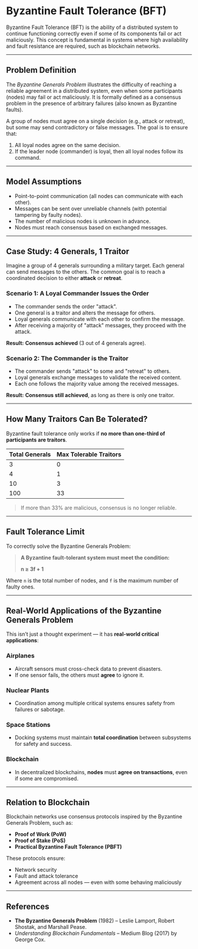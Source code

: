 # **Byzantine Fault Tolerance (BFT)**

Byzantine Fault Tolerance (BFT) is the ability of a distributed system to continue functioning correctly even if some of its components fail or act maliciously. This concept is fundamental in systems where high availability and fault resistance are required, such as blockchain networks.

---

## **Problem Definition**

The *Byzantine Generals Problem* illustrates the difficulty of reaching a reliable agreement in a distributed system, even when some participants (nodes) may fail or act maliciously. It is formally defined as a consensus problem in the presence of arbitrary failures (also known as Byzantine faults).

A group of nodes must agree on a single decision (e.g., attack or retreat), but some may send contradictory or false messages. The goal is to ensure that:

1. All loyal nodes agree on the same decision.  
2. If the leader node (commander) is loyal, then all loyal nodes follow its command.

---

## **Model Assumptions**

- Point-to-point communication (all nodes can communicate with each other).  
- Messages can be sent over unreliable channels (with potential tampering by faulty nodes).  
- The number of malicious nodes is unknown in advance.  
- Nodes must reach consensus based on exchanged messages.

---

## **Case Study: 4 Generals, 1 Traitor**

Imagine a group of 4 generals surrounding a military target. Each general can send messages to the others. The common goal is to reach a coordinated decision to either **attack** or **retreat**.

###  Scenario 1: A Loyal Commander Issues the Order

- The commander sends the order "attack".  
- One general is a traitor and alters the message for others.  
- Loyal generals communicate with each other to confirm the message.  
- After receiving a majority of "attack" messages, they proceed with the attack.

**Result:**  **Consensus achieved** (3 out of 4 generals agree).

###  Scenario 2: The Commander is the Traitor

- The commander sends "attack" to some and "retreat" to others.  
- Loyal generals exchange messages to validate the received content.  
- Each one follows the majority value among the received messages.

**Result:**  **Consensus still achieved**, as long as there is only one traitor.

---

## **How Many Traitors Can Be Tolerated?**

Byzantine fault tolerance only works if **no more than one-third of participants are traitors**.

| Total Generals | Max Tolerable Traitors |
|----------------|------------------------|
| 3              | 0                      |
| 4              | 1                      |
| 10             | 3                      |
| 100            | 33                     |

>  If more than 33% are malicious, consensus is no longer reliable.

---

## **Fault Tolerance Limit**

To correctly solve the Byzantine Generals Problem:

> **A Byzantine fault-tolerant system must meet the condition:**  
>  
> **n ≥ 3f + 1**

Where `n` is the total number of nodes, and `f` is the maximum number of faulty ones.

---

## **Real-World Applications of the Byzantine Generals Problem**

This isn’t just a thought experiment — it has **real-world critical applications**:

###  Airplanes

- Aircraft sensors must cross-check data to prevent disasters.  
- If one sensor fails, the others must **agree** to ignore it.

###  Nuclear Plants

- Coordination among multiple critical systems ensures safety from failures or sabotage.

###  Space Stations

- Docking systems must maintain **total coordination** between subsystems for safety and success.

###  Blockchain

- In decentralized blockchains, **nodes** must **agree on transactions**, even if some are compromised.

---

## **Relation to Blockchain**

Blockchain networks use consensus protocols inspired by the Byzantine Generals Problem, such as:

- **Proof of Work (PoW)**  
- **Proof of Stake (PoS)**  
- **Practical Byzantine Fault Tolerance (PBFT)**

These protocols ensure:

-  Network security  
-  Fault and attack tolerance  
-  Agreement across all nodes — even with some behaving maliciously

---

## **References**

-  **The Byzantine Generals Problem** (1982) – Leslie Lamport, Robert Shostak, and Marshall Pease.  
-  *Understanding Blockchain Fundamentals* – Medium Blog (2017) by George Cox.








